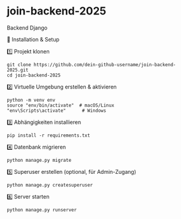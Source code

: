 # join-backend-2025
Backend Django


🔧 Installation & Setup

1️⃣ Projekt klonen

    git clone https://github.com/dein-github-username/join-backend-2025.git
    cd join-backend-2025

2️⃣ Virtuelle Umgebung erstellen & aktivieren

    python -m venv env
    source "env/bin/activate"  # macOS/Linux
    "env\Scripts\activate"      # Windows

3️⃣ Abhängigkeiten installieren

    pip install -r requirements.txt

4️⃣ Datenbank migrieren

    python manage.py migrate

5️⃣ Superuser erstellen (optional, für Admin-Zugang)

    python manage.py createsuperuser

6️⃣ Server starten

    python manage.py runserver